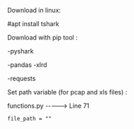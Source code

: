Download in linux:

#apt install tshark

Download with pip tool :

-pyshark

-pandas
-xlrd

-requests


Set path variable (for pcap and xls files) : 


functions.py -----> Line 71

    file_path = "" 
